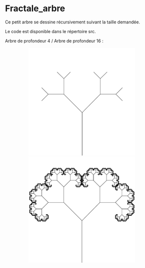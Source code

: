 # Fractale_arbre
Ce petit arbre se dessine récursivement suivant la taille demandée.

Le code est disponible dans le répertoire src.

Arbre de profondeur 4 / Arbre de profondeur 16 :
<p align="center">
  <img src="https://github.com/ClaireGouessant/Fractale_arbre/blob/master/ArbreRecursif/Arbre4.PNG" width="350"/>
  <img src="https://github.com/ClaireGouessant/Fractale_arbre/blob/master/ArbreRecursif/Arbre16.PNG" width="350"/>
</p>
